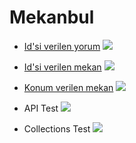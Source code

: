# Mekanbul

- [Id'si verilen yorum](https://mekanbul4.zrlsena.repl.co/api/mekanlar/637ce59169b31e67d00f5edf/yorumlar/637ce597116297d0be5d5f71)
  ![](https://github.com/zrlsena/mekanbul4/blob/odev5/resimler/idVerilenYorum.PNG)

- [Id'si verilen mekan](https://mekanbul4.zrlsena.repl.co/api/mekanlar/637ce59169b31e67d00f5edf)
![](https://github.com/zrlsena/mekanbul4/blob/odev5/resimler/idVerilenMekan.PNG)

- [Konum verilen mekan](https://mekanbul4.zrlsena.repl.co/api/mekanlar?enlem=37.&&boylam=35)
  ![](https://github.com/zrlsena/mekanbul4/blob/odev5/resimler/konumVerilenMekan.PNG)

- API Test
![](https://github.com/zrlsena/mekanbul4/blob/odev6/views/APITest.PNG)

- Collections Test
![](https://github.com/zrlsena/mekanbul4/blob/odev6/views/collectionsTest.PNG)
